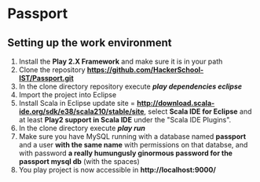 Passport
========

Setting up the work environment
-------------------------------

1. Install the **Play 2.X Framework** and make sure it is in your path
2. Clone the repository **https://github.com/HackerSchool-IST/Passport.git**
3. In the clone directory repository execute _**play dependencies eclipse**_
4. Import the project into Eclipse
5. Install Scala in Eclipse update site = **http://download.scala-ide.org/sdk/e38/scala210/stable/site**, select **Scala IDE for Eclipse** and at least **Play2 support in Scala IDE** under the "Scala IDE Plugins".
6. In the clone directory execute _**play run**_
7. Make sure you have MySQL running with a database named **passport** and a user **with the same name** with permissions on that databse, and with password **a really humungusly ginormous password for the passport mysql db** (with the spaces)
8. You play project is now accessible in **http://localhost:9000/**
